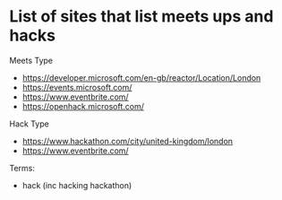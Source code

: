 # List of sites that list meets ups and hacks


Meets Type 
- https://developer.microsoft.com/en-gb/reactor/Location/London
- https://events.microsoft.com/
- https://www.eventbrite.com/
- https://openhack.microsoft.com/

Hack Type
- https://www.hackathon.com/city/united-kingdom/london
- https://www.eventbrite.com/


Terms:
- hack (inc hacking hackathon)
